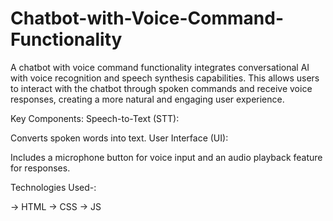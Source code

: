 # Chatbot-with-Voice-Command-Functionality
A chatbot with voice command functionality integrates conversational AI with voice recognition and speech synthesis capabilities. This allows users to interact with the chatbot through spoken commands and receive voice responses, creating a more natural and engaging user experience.

Key Components:
Speech-to-Text (STT):

Converts spoken words into text.
User Interface (UI):

Includes a microphone button for voice input and an audio playback feature for responses.

Technologies Used-: 
 
 -> HTML
 -> CSS
 -> JS
